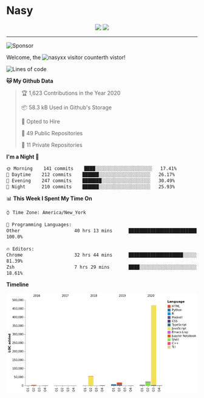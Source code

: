 # Nasy

<p align="center">
<img height="200" src="https://github-readme-stats.vercel.app/api?username=nasyxx&count_private=true&show_icons=true&theme=dracula&include_all_commits=true"/>
<img height="200" src="https://github-readme-stats.vercel.app/api/top-langs/?username=nasyxx&theme=dracula&hide=html,jupyter+notebook&count_private=true&show_icons=true"/>
</p>
  
----------------

![Sponsor](https://img.shields.io/static/v1.svg?label=Sponsor&message=%E2%9D%A4&logo=GitHub&style=flat&color=pink)
 
Welcome, the ![nasyxx visitor counter](https://count.getloli.com/get/@nasyxx?theme=rule34)th vistor!
 
<!--START_SECTION:waka-->
![Lines of code](https://img.shields.io/badge/From%20Hello%20World%20I%27ve%20Written-18.3%20million%20lines%20of%20code-blue)

**🐱 My Github Data** 

> 🏆 1,623 Contributions in the Year 2020
 > 
> 📦 58.3 kB Used in Github's Storage 
 > 
> 💼 Opted to Hire
 > 
> 📜 49 Public Repositories
 > 
> 🔑 11 Private Repositories 

**I'm a Night 🦉** 

```text
🌞 Morning    141 commits    ████░░░░░░░░░░░░░░░░░░░░░   17.41% 
🌆 Daytime    212 commits    ██████░░░░░░░░░░░░░░░░░░░   26.17% 
🌃 Evening    247 commits    ███████░░░░░░░░░░░░░░░░░░   30.49% 
🌙 Night      210 commits    ██████░░░░░░░░░░░░░░░░░░░   25.93%

```


📊 **This Week I Spent My Time On** 

```text
⌚︎ Time Zone: America/New_York

💬 Programming Languages: 
Other                    40 hrs 13 mins      █████████████████████████   100.0%

🔥 Editors: 
Chrome                   32 hrs 44 mins      ████████████████████░░░░░   81.39% 
Zsh                      7 hrs 29 mins       ████░░░░░░░░░░░░░░░░░░░░░   18.61%

```

**Timeline**

![Chart not found](https://github.com/nasyxx/nasyxx/blob/master/charts/bar_graph.png) 


<!--END_SECTION:waka-->

<!-- ![visitors](https://visitor-badge.laobi.icu/badge?page_id=nasyxx.nasyxx) -->
